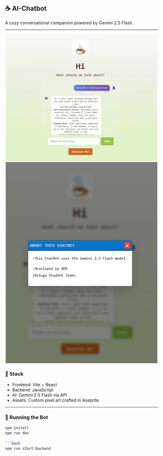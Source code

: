 ## ☕️ AI-Chatbot

A cozy conversational companion powered by Gemini 2.5 Flash.  

---

<p align="center">
  <img src="public/chat.png" alt="Chat Screenshot" width="500"/>
  <img src="public/about.png" alt="Chat Screenshot" width="500"/>
</p>

### 🔧 Stack
- Frontend: Vite + React
- Backend: JavaScript
- AI: Gemini 2.5 Flash via API
- Assets: Custom pixel art crafted in Aseprite

---

### 🚀 Running the Bot
```bash
npm install
npm run dev

```bash
npm run start:backend
